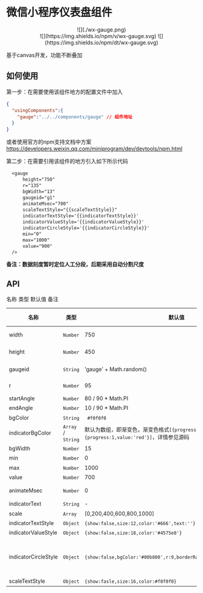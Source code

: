 # 微信小程序仪表盘组件

<div style="text-align:center">	
![](./wx-gauge.png)
</div>
<div  style="text-align:center">
![](https://img.shields.io/npm/v/wx-gauge.svg) ![](https://img.shields.io/npm/dt/wx-gauge.svg)
</div>




基于canvas开发，功能不断叠加

## 如何使用

第一步：在需要使用该组件地方的配置文件中加入

```json
{
  "usingComponents":{
    "gauge":"../../components/gauge" // 组件地址
  }
}
```

或者使用官方的npm支持文档中方案 https://developers.weixin.qq.com/miniprogram/dev/devtools/npm.html

第二步：在需要引用该组件的地方引入如下所示代码

``` react
  <gauge 
      height="750" 
      r="135" 
      bgWidth="13"
      gaugeid="g1"
      animateMsec="700" 
      scaleTextStyle="{{scaleTextStyle}}" 
      indicatorTextStyle='{{indicatorTextStyle}}'
      indicatorValueStyle='{{indicatorValueStyle}}'
      indicatorCircleStyle='{{indicatorCircleStyle}}'
      min="0"
      max="1000"
      value="900"
  />
```



**备注：数据刻度暂时定位人工分段，后期采用自动分割尺度**

## API

名称 类型 默认值  备注

| 名称                 | 类型                 | 默认值                                                       | 备注                                                         | 必填 |
| -------------------- | -------------------- | ------------------------------------------------------------ | ------------------------------------------------------------ | ---- |
| width                | `Number`             | 750                                                          | 表盘容器宽度，单位为`rpx`                                    | 否   |
| height               | `Number`             | 450                                                          | 表盘容器高度单位为`rpx`                                      | 否   |
| gaugeid              | `String `            | 'gauge' + Math.random()                                      | 表盘容器组件id，即`canvas`id                                 | 否   |
| r                    | ` Number `           | 95                                                           | 表盘半径，单位为`px`                                         | 否   |
| startAngle           | `Number`             | 80 / 90 * Math.PI                                            | 表盘开角，角度制                                             | 否   |
| endAngle             | `Number`             | 10 / 90 * Math.PI                                            | 表盘闭角，角度制                                             | 否   |
| bgColor              | `String`             | ` #f0f0f0`                                                   | 表盘底色                                                     | 否   |
| indicatorBgColor     | ` Array ` / `String` | 默认为数组，即渐变色，渐变色格式`[{progress:0,value:'#fff'},{progress:1,value:'red'}]`，详情参见源码 | 指示器颜色                                                   | 否   |
| bgWidth              | `Number`             | 15                                                           | 表盘宽度                                                     | 否   |
| min                  | `Number`             | 0                                                            | 最小值                                                       | 否   |
| max                  | `Number`             | 1000                                                         | 最大值                                                       | 否   |
| value                | `Number`             | 700                                                          | 指示器值                                                     | 否   |
| animateMsec          | `Number`             | 0                                                            | 动画时长（毫秒），0表示无动画                                | 否   |
| indicatorText        | `String`             | -                                                            | 指示器文本                                                   | 否   |
| scale                | `Array`              | [0,200,400,600,800,1000]                                     | 指示器标尺刻度                                               | 否   |
| indicatorTextStyle   | `Object`             | `{show:false,size:12,color:'#666',text:''}`                  | 指示器文本样式                                               | 否   |
| indicatorValueStyle  | `Object`             | `{show:false,size:18,color:'#4575e8'}`                       | 指示器值样式                                                 | 否   |
| indicatorCircleStyle | `Object`             | `{show:false,bgColor:'#00b800',r:9,borderRadius:3,borderColor:'#fff'}` | `borderColor`可以为数组，当为数组时采用径向渐变，数组格式同`indicatorBgColor` | 否   |
| scaleTextStyle       | `Object`             | `{show:fasle,size:16,color:#f0f0f0}`                         | 指示器标尺样式                                               | 否   |

